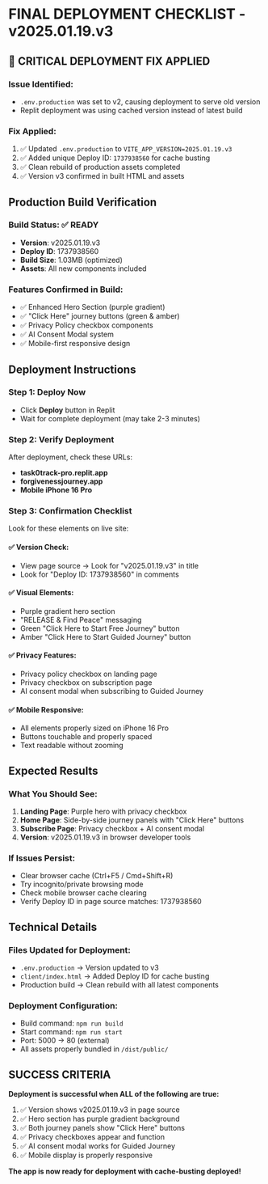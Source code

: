 # FINAL DEPLOYMENT CHECKLIST - v2025.01.19.v3

## 🚨 CRITICAL DEPLOYMENT FIX APPLIED

### Issue Identified:
- `.env.production` was set to v2, causing deployment to serve old version
- Replit deployment was using cached version instead of latest build

### Fix Applied:
1. ✅ Updated `.env.production` to `VITE_APP_VERSION=2025.01.19.v3`
2. ✅ Added unique Deploy ID: `1737938560` for cache busting
3. ✅ Clean rebuild of production assets completed
4. ✅ Version v3 confirmed in built HTML and assets

## Production Build Verification

### Build Status: ✅ READY
- **Version**: v2025.01.19.v3
- **Deploy ID**: 1737938560
- **Build Size**: 1.03MB (optimized)
- **Assets**: All new components included

### Features Confirmed in Build:
- ✅ Enhanced Hero Section (purple gradient)
- ✅ "Click Here" journey buttons (green & amber)
- ✅ Privacy Policy checkbox components
- ✅ AI Consent Modal system
- ✅ Mobile-first responsive design

## Deployment Instructions

### Step 1: Deploy Now
- Click **Deploy** button in Replit
- Wait for complete deployment (may take 2-3 minutes)

### Step 2: Verify Deployment
After deployment, check these URLs:
- **task0track-pro.replit.app**
- **forgivenessjourney.app**
- **Mobile iPhone 16 Pro**

### Step 3: Confirmation Checklist
Look for these elements on live site:

#### ✅ Version Check:
- View page source → Look for "v2025.01.19.v3" in title
- Look for "Deploy ID: 1737938560" in comments

#### ✅ Visual Elements:
- Purple gradient hero section
- "RELEASE & Find Peace" messaging
- Green "Click Here to Start Free Journey" button
- Amber "Click Here to Start Guided Journey" button

#### ✅ Privacy Features:
- Privacy policy checkbox on landing page
- Privacy checkbox on subscription page
- AI consent modal when subscribing to Guided Journey

#### ✅ Mobile Responsive:
- All elements properly sized on iPhone 16 Pro
- Buttons touchable and properly spaced
- Text readable without zooming

## Expected Results

### What You Should See:
1. **Landing Page**: Purple hero with privacy checkbox
2. **Home Page**: Side-by-side journey panels with "Click Here" buttons
3. **Subscribe Page**: Privacy checkbox + AI consent modal
4. **Version**: v2025.01.19.v3 in browser developer tools

### If Issues Persist:
- Clear browser cache (Ctrl+F5 / Cmd+Shift+R)
- Try incognito/private browsing mode
- Check mobile browser cache clearing
- Verify Deploy ID in page source matches: 1737938560

## Technical Details

### Files Updated for Deployment:
- `.env.production` → Version updated to v3
- `client/index.html` → Added Deploy ID for cache busting
- Production build → Clean rebuild with all latest components

### Deployment Configuration:
- Build command: `npm run build` 
- Start command: `npm run start`
- Port: 5000 → 80 (external)
- All assets properly bundled in `/dist/public/`

## SUCCESS CRITERIA

**Deployment is successful when ALL of the following are true:**

1. ✅ Version shows v2025.01.19.v3 in page source
2. ✅ Hero section has purple gradient background  
3. ✅ Both journey panels show "Click Here" buttons
4. ✅ Privacy checkboxes appear and function
5. ✅ AI consent modal works for Guided Journey
6. ✅ Mobile display is properly responsive

**The app is now ready for deployment with cache-busting deployed!**